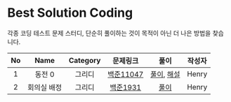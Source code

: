# Best Solution Coding

각종 코딩 테스트 문제 스터디, 단순히 풀이하는 것이 목적이 아닌 더 나은 방법을 찾습니다.

|No|Name|Category|문제링크|풀이|작성자|
|:-:|:---:|:--------:|:------:|:--:|:-----:|
|1|동전 0|그리디|[백준11047](https://www.acmicpc.net/problem/11047)|[풀이](Solusions/BOJ/Greedy/BOJ11047.swift), [해설](https://blog.naver.com/raphaelra44/222546195826)|Henry|
|2|회의실 배정|그리디|[백준1931](https://www.acmicpc.net/problem/1931)|[풀이](Solutions/BOJ/Greedy/BOJ1931.swift)|Henry|

